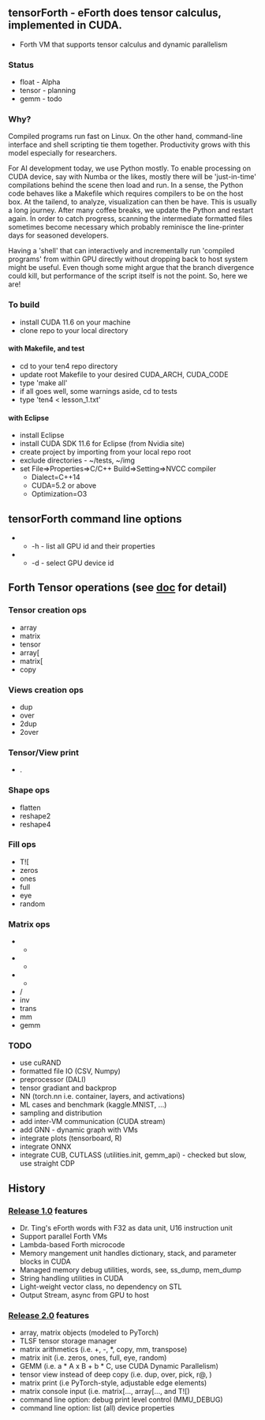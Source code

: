 ## tensorForth - eForth does tensor calculus, implemented in CUDA.
* Forth VM that supports tensor calculus and dynamic parallelism

### Status
* float  - Alpha
* tensor - planning
* gemm   - todo

### Why?
Compiled programs run fast on Linux. On the other hand, command-line interface and shell scripting tie them together. Productivity grows with this model especially for researchers.

For AI development today, we use Python mostly. To enable processing on CUDA device, say with Numba or the likes, mostly there will be 'just-in-time' compilations behind the scene then load and run. In a sense, the Python code behaves like a Makefile which requires compilers to be on the host box. At the tailend, to analyze, visualization can then be have. This is usually a long journey. After many coffee breaks, we update the Python and restart again. In order to catch progress, scanning the intermediate formatted files sometimes become necessary which probably reminisce the line-printer days for seasoned developers.

Having a 'shell' that can interactively and incrementally run 'compiled programs' from within GPU directly without dropping back to host system might be useful. Even though some might argue that the branch divergence could kill, but performance of the script itself is not the point. So, here we are!

### To build
* install CUDA 11.6 on your machine
* clone repo to your local directory

#### with Makefile, and test
* cd to your ten4 repo directory
* update root Makefile to your desired CUDA_ARCH, CUDA_CODE
* type 'make all'
* if all goes well, some warnings aside, cd to tests
* type 'ten4 < lesson_1.txt'

#### with Eclipse
* install Eclipse
* install CUDA SDK 11.6 for Eclipse (from Nvidia site)
* create project by importing from your local repo root
* exclude directories - ~/tests, ~/img
* set File=>Properties=>C/C++ Build=>Setting=>NVCC compiler
  + Dialect=C++14
  + CUDA=5.2 or above
  + Optimization=O3

## tensorForth command line options
* - -h - list all GPU id and their properties<br/>
* - -d - select GPU device id

## Forth Tensor operations (see [doc](./docs/v2_progress.md) for detail)
### Tensor creation ops
* array
* matrix
* tensor
* array[
* matrix[
* copy
### Views creation ops
* dup
* over
* 2dup
* 2over
### Tensor/View print
* .
### Shape ops
* flatten
* reshape2
* reshape4
### Fill ops
* T![
* zeros
* ones
* full
* eye
* random
### Matrix ops
* +
* -
* *
* /
* inv
* trans
* mm
* gemm

### TODO
* use cuRAND
* formatted file IO (CSV, Numpy)
* preprocessor (DALI)
* tensor gradiant and backprop
* NN (torch.nn i.e. container, layers, and activations)
* ML cases and benchmark (kaggle.MNIST, ...)
* sampling and distribution
* add inter-VM communication (CUDA stream)
* add GNN - dynamic graph with VMs
* integrate plots (tensorboard, R)
* integrate ONNX 
* integrate CUB, CUTLASS (utilities.init, gemm_api) - checked but slow, use straight CDP

## History
### [Release 1.0](./docs/v1_progress.md) features
* Dr. Ting's eForth words with F32 as data unit, U16 instruction unit
* Support parallel Forth VMs
* Lambda-based Forth microcode
* Memory mangement unit handles dictionary, stack, and parameter blocks in CUDA
* Managed memory debug utilities, words, see, ss_dump, mem_dump
* String handling utilities in CUDA
* Light-weight vector class, no dependency on STL
* Output Stream, async from GPU to host

### [Release 2.0](./docs/v2_progress.md) features
* array, matrix objects (modeled to PyTorch)
* TLSF tensor storage manager
* matrix arithmetics (i.e. +, -, *, copy, mm, transpose)
* matrix init (i.e. zeros, ones, full, eye, random)
* GEMM (i.e. a * A x B + b * C, use CUDA Dynamic Parallelism)
* tensor view instead of deep copy (i.e. dup, over, pick, r@, )
* matrix print (i.e PyTorch-style, adjustable edge elements)
* matrix console input (i.e. matrix[..., array[..., and T![)
* command line option: debug print level control (MMU_DEBUG)
* command line option: list (all) device properties

